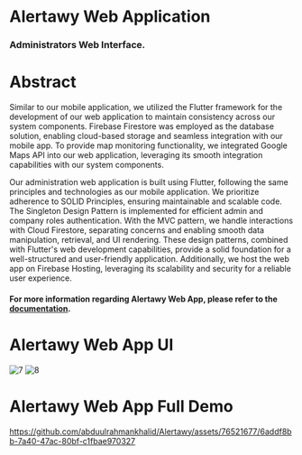 # Alertawy Web Application
### Administrators Web Interface.

# Abstract

Similar to our mobile application, we utilized the Flutter framework for the development of our web application to maintain consistency across our system components. Firebase Firestore was employed as the database solution, enabling cloud-based storage and seamless integration with our mobile app. To provide map monitoring functionality, we integrated Google Maps API into our web application, leveraging its smooth integration capabilities with our system components.

Our administration web application is built using Flutter, following the same principles and technologies as our mobile application. We prioritize adherence to SOLID Principles, ensuring maintainable and scalable code. The Singleton Design Pattern is implemented for efficient admin and company roles authentication. With the MVC pattern, we handle interactions with Cloud Firestore, separating concerns and enabling smooth data manipulation, retrieval, and UI rendering. These design patterns, combined with Flutter's web development capabilities, provide a solid foundation for a well-structured and user-friendly application. Additionally, we host the web app on Firebase Hosting, leveraging its scalability and security for a reliable user experience.

#### For more information regarding Alertawy Web App, please refer to the [documentation](https://github.com/abduulrahmankhalid/Alertawy/blob/main/Alertawy%20DMS%20Documentation.pdf).

# Alertawy Web App UI

![7](https://github.com/abduulrahmankhalid/Alertawy/assets/76521677/92329c97-4ba9-4f6f-9f44-9c3632e506f0)
![8](https://github.com/abduulrahmankhalid/Alertawy/assets/76521677/08c85b31-8ae3-4a09-af03-148d00d0d141)

# Alertawy Web App Full Demo

https://github.com/abduulrahmankhalid/Alertawy/assets/76521677/6addf8bb-7a40-47ac-80bf-c1fbae970327
